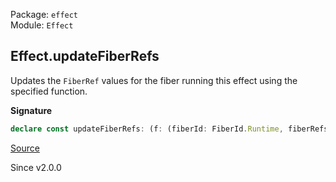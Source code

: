 Package: `effect`<br />
Module: `Effect`<br />

## Effect.updateFiberRefs

Updates the `FiberRef` values for the fiber running this effect using the
specified function.

**Signature**

```ts
declare const updateFiberRefs: (f: (fiberId: FiberId.Runtime, fiberRefs: FiberRefs.FiberRefs) => FiberRefs.FiberRefs) => Effect<void>
```

[Source](https://github.com/Effect-TS/effect/tree/main/packages/effect/src/Effect.ts#L10482)

Since v2.0.0